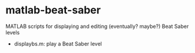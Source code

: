 # matlab-beat-saber
MATLAB scripts for displaying and editing (eventually? maybe?) Beat Saber levels

- displaybs.m: play a Beat Saber level
